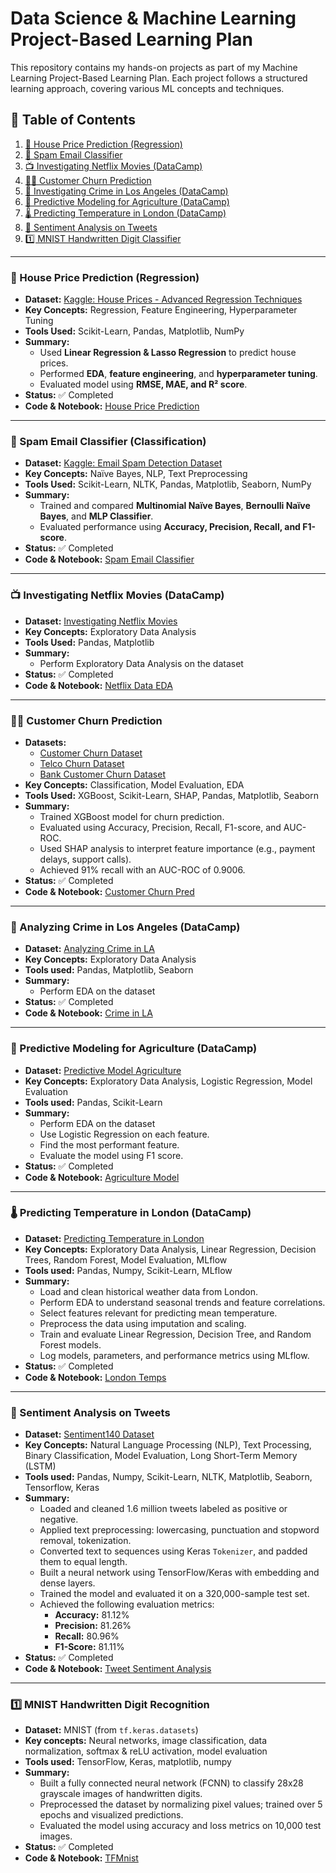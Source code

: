 # **Data Science & Machine Learning Project-Based Learning Plan**
This repository contains my hands-on projects as part of my Machine Learning Project-Based Learning Plan. Each project follows a structured learning approach, covering various ML concepts and techniques.

## 📖 Table of Contents  
1. [🏡 House Price Prediction (Regression)](https://github.com/julsCadenas/DS-ML-Projects/tree/main/HousePricePrediction)  
2. [📧 Spam Email Classifier](https://github.com/julsCadenas/DS-ML-Projects/tree/main/SpamEmailClassifier)  
3. [📺 Investigating Netflix Movies (DataCamp)](https://github.com/julsCadenas/DS-ML-Projects/tree/main/InvestigateNetflixMovies)
4. [🙍‍♂️ Customer Churn Prediction](https://github.com/julsCadenas/DS-ML-Projects/tree/main/CustomerChurnPrediction)
5. [👮 Investigating Crime in Los Angeles (DataCamp)](https://github.com/julsCadenas/DS-ML-Projects/tree/main/CrimesInLA)
6. [🌾 Predictive Modeling for Agriculture (DataCamp)](https://github.com/julsCadenas/DS-ML-Projects/tree/main/PredictiveModelAgriculture)
7. [🌡️ Predicting Temperature in London (DataCamp)](https://github.com/julsCadenas/DS-ML-Projects/tree/main/LondonTemps)
8. [🐤 Sentiment Analysis on Tweets](https://github.com/julsCadenas/DS-ML-Projects/tree/main/TwtSentimentAnalysis)
9. [1️⃣ MNIST Handwritten Digit Classifier](https://github.com/julsCadenas/DS-ML-Projects/tree/main/TFMnist)
---

### **🏡 House Price Prediction (Regression)**  
- **Dataset:** [Kaggle: House Prices - Advanced Regression Techniques](https://www.kaggle.com/competitions/house-prices-advanced-regression-techniques)  
- **Key Concepts:** Regression, Feature Engineering, Hyperparameter Tuning  
- **Tools Used:** Scikit-Learn, Pandas, Matplotlib, NumPy  
- **Summary:**  
  - Used **Linear Regression & Lasso Regression** to predict house prices.  
  - Performed **EDA**, **feature engineering**, and **hyperparameter tuning**.  
  - Evaluated model using **RMSE, MAE, and R² score**.  
- **Status:** ✅ Completed  
- **Code & Notebook:** [House Price Prediction](https://github.com/julsCadenas/DS-ML-Projects/tree/main/HousePricePrediction)  

---

### **📧 Spam Email Classifier (Classification)**  
- **Dataset:** [Kaggle: Email Spam Detection Dataset](https://www.kaggle.com/datasets/shantanudhakadd/email-spam-detection-dataset-classification)  
- **Key Concepts:** Naïve Bayes, NLP, Text Preprocessing  
- **Tools Used:** Scikit-Learn, NLTK, Pandas, Matplotlib, Seaborn, NumPy  
- **Summary:**  
  - Trained and compared **Multinomial Naïve Bayes**, **Bernoulli Naïve Bayes**, and **MLP Classifier**.  
  - Evaluated performance using **Accuracy, Precision, Recall, and F1-score**.  
- **Status:** ✅ Completed  
- **Code & Notebook:** [Spam Email Classifier](https://github.com/julsCadenas/DS-ML-Projects/tree/main/SpamEmailClassifier)  

---

### **📺 Investigating Netflix Movies (DataCamp)**
- **Dataset:** [Investigating Netflix Movies](https://app.datacamp.com/learn/projects/investigating_netflix/guided/Python)  
- **Key Concepts:** Exploratory Data Analysis  
- **Tools Used:** Pandas, Matplotlib  
- **Summary:**  
  - Perform Exploratory Data Analysis on the dataset
- **Status:** ✅ Completed 
- **Code & Notebook:** [Netflix Data EDA](https://github.com/julsCadenas/DS-ML-Projects/tree/main/InvestigateNetflixMovies)  

---

### **🙍‍♂️ Customer Churn Prediction**
- **Datasets:**
  - [Customer Churn Dataset](https://www.kaggle.com/datasets/muhammadshahidazeem/customer-churn-dataset)  
  - [Telco Churn Dataset](https://www.kaggle.com/datasets/mnassrib/telecom-churn-datasets)  
  - [Bank Customer Churn Dataset](https://www.kaggle.com/datasets/gauravtopre/bank-customer-churn-dataset)  
- **Key Concepts:** Classification, Model Evaluation, EDA  
- **Tools Used:** XGBoost, Scikit-Learn, SHAP, Pandas, Matplotlib, Seaborn  
- **Summary:**  
  - Trained XGBoost model for churn prediction.
  - Evaluated using Accuracy, Precision, Recall, F1-score, and AUC-ROC.
  - Used SHAP analysis to interpret feature importance (e.g., payment delays, support calls).
  - Achieved 91% recall with an AUC-ROC of 0.9006.
- **Status:** ✅ Completed
- **Code & Notebook:** [Customer Churn Pred](https://github.com/julsCadenas/DS-ML-Projects/tree/main/CustomerChurnPrediction)  

---

### **👮 Analyzing Crime in Los Angeles (DataCamp)**
- **Dataset:** [Analyzing Crime in LA](https://app.datacamp.com/learn/projects/investigating_netflix/guided/Python)
- **Key Concepts:** Exploratory Data Analysis
- **Tools used:** Pandas, Matplotlib, Seaborn
- **Summary:**
  - Perform EDA on the dataset
- **Status:** ✅ Completed
- **Code & Notebook:** [Crime in LA](https://github.com/julsCadenas/DS-ML-Projects/tree/main/CrimesInLA)

---

### **🌾 Predictive Modeling for Agriculture (DataCamp)**
- **Dataset:** [Predictive Model Agriculture](https://app.datacamp.com/learn/projects/1772)
- **Key Concepts:** Exploratory Data Analysis, Logistic Regression, Model Evaluation
- **Tools used:** Pandas, Scikit-Learn
- **Summary:**
  - Perform EDA on the dataset
  - Use Logistic Regression on each feature.
  - Find the most performant feature.
  - Evaluate the model using F1 score.
- **Status:** ✅ Completed
- **Code & Notebook:** [Agriculture Model](https://github.com/julsCadenas/DS-ML-Projects/tree/main/PredictiveModelAgriculture)

---

### **🌡️ Predicting Temperature in London (DataCamp)**
- **Dataset:** [Predicting Temperature in London](https://app.datacamp.com/learn/projects/predicting_temperature_in_london/guided/Python)
- **Key Concepts:** Exploratory Data Analysis, Linear Regression, Decision Trees, Random Forest, Model Evaluation, MLflow
- **Tools used:** Pandas, Numpy, Scikit-Learn, MLflow
- **Summary:**
  - Load and clean historical weather data from London.
  - Perform EDA to understand seasonal trends and feature correlations.
  - Select features relevant for predicting mean temperature.
  - Preprocess the data using imputation and scaling.
  - Train and evaluate Linear Regression, Decision Tree, and Random Forest models.
  - Log models, parameters, and performance metrics using MLflow.
- **Status:** ✅ Completed
- **Code & Notebook:** [London Temps](https://github.com/julsCadenas/DS-ML-Projects/tree/main/LondonTemps)

---

### **🐤 Sentiment Analysis on Tweets**
- **Dataset:** [Sentiment140 Dataset](https://www.kaggle.com/datasets/kazanova/sentiment140/code)
- **Key Concepts:** Natural Language Processing (NLP), Text Processing, Binary Classification, Model Evaluation, Long Short-Term Memory (LSTM) 
- **Tools used:**  Pandas, Numpy, Scikit-Learn, NLTK, Matplotlib, Seaborn, Tensorflow, Keras
- **Summary:**
  - Loaded and cleaned 1.6 million tweets labeled as positive or negative.
  - Applied text preprocessing: lowercasing, punctuation and stopword removal, tokenization.
  - Converted text to sequences using Keras `Tokenizer`, and padded them to equal length.
  - Built a neural network using TensorFlow/Keras with embedding and dense layers.
  - Trained the model and evaluated it on a 320,000-sample test set.
  - Achieved the following evaluation metrics:
    - **Accuracy:** 81.12%
    - **Precision:** 81.26%
    - **Recall:** 80.96%
    - **F1-Score:** 81.11%
- **Status:** ✅ Completed
- **Code & Notebook:** [Tweet Sentiment Analysis](https://github.com/julsCadenas/DS-ML-Projects/tree/main/TwtSentimentAnalysis)

---

### **1️⃣ MNIST Handwritten Digit Recognition**
- **Dataset:** MNIST (from `tf.keras.datasets`)
- **Key concepts:** Neural networks, image classification, data normalization, softmax & reLU activation, model evaluation
- **Tools used:** TensorFlow, Keras, matplotlib, numpy
- **Summary:**
  - Built a fully connected neural network (FCNN) to classify 28x28 grayscale images of handwritten digits.
  - Preprocessed the dataset by normalizing pixel values; trained over 5 epochs and visualized predictions.
  - Evaluated the model using accuracy and loss metrics on 10,000 test images.
- **Status:** ✅ Completed
- **Code & Notebook:** [TFMnist](https://github.com/julsCadenas/DS-ML-Projects/tree/main/TFMnist)